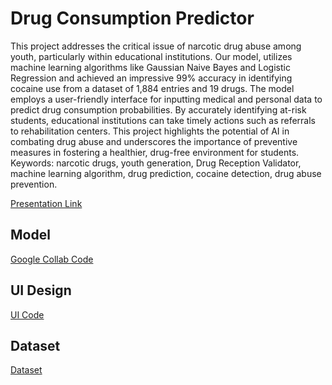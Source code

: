 # Drug Consumption Predictor
This project addresses the critical issue of narcotic drug abuse among youth, particularly within educational institutions. Our model, utilizes machine learning algorithms like Gaussian Naive Bayes and Logistic Regression and achieved an impressive 99% accuracy in identifying cocaine use from a dataset of 1,884 entries and 19 drugs. The model employs a user-friendly interface for inputting medical and personal data to predict drug consumption probabilities. By accurately identifying at-risk students, educational institutions can take timely actions such as referrals to rehabilitation centers. This project highlights the potential of AI in combating drug abuse and underscores the importance of preventive measures in fostering a healthier, drug-free environment for students. Keywords: narcotic drugs, youth generation, Drug Reception Validator, machine learning algorithm, drug prediction, cocaine detection, drug abuse prevention.

[Presentation Link]()
 

## Model
[Google Collab Code](https://colab.research.google.com/drive/1N75jCjqcHySc4USn_cKXBVIG_ghnTYhX?usp=sharing)


## UI Design
[UI Code](Drug_Predictor.py)


## Dataset
[Dataset](Drug_Predictor.csv)
